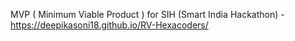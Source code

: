 MVP ( Minimum Viable Product ) for SIH (Smart India Hackathon) - https://deepikasoni18.github.io/RV-Hexacoders/
